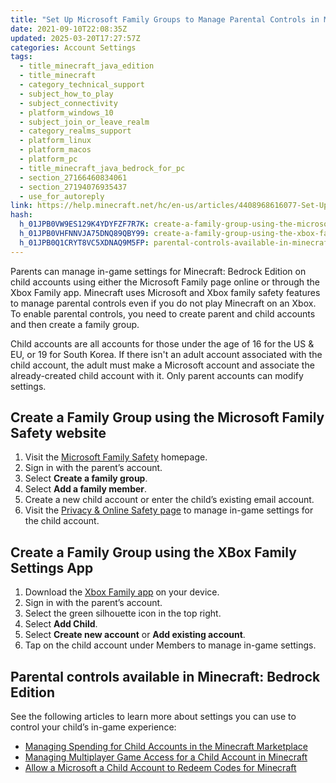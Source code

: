 ```yaml
---
title: "Set Up Microsoft Family Groups to Manage Parental Controls in Minecraft: Bedrock Edition"
date: 2021-09-10T22:08:35Z
updated: 2025-03-20T17:27:57Z
categories: Account Settings
tags:
  - title_minecraft_java_edition
  - title_minecraft
  - category_technical_support
  - subject_how_to_play
  - subject_connectivity
  - platform_windows_10
  - subject_join_or_leave_realm
  - category_realms_support
  - platform_linux
  - platform_macos
  - platform_pc
  - title_minecraft_java_bedrock_for_pc
  - section_27166460834061
  - section_27194076935437
  - use_for_autoreply
link: https://help.minecraft.net/hc/en-us/articles/4408968616077-Set-Up-Microsoft-Family-Groups-to-Manage-Parental-Controls-in-Minecraft-Bedrock-Edition
hash:
  h_01JPB0VW9ES129K4YDYFZF7R7K: create-a-family-group-using-the-microsoft-family-safety-website
  h_01JPB0VHFNNVJA75DNQ89QBY99: create-a-family-group-using-the-xbox-family-settings-app
  h_01JPB0Q1CRYT8VC5XDNAQ9M5FP: parental-controls-available-in-minecraft-bedrock-edition
---
```


Parents can manage in-game settings for Minecraft: Bedrock Edition on child accounts using either the Microsoft Family page online or through the Xbox Family app. Minecraft uses Microsoft and Xbox family safety features to manage parental controls even if you do not play Minecraft on an Xbox. To enable parental controls, you need to create parent and child accounts and then create a family group.

Child accounts are all accounts for those under the age of 16 for the US & EU, or 19 for South Korea. If there isn't an adult account associated with the child account, the adult must make a Microsoft account and associate the already-created child account with it. Only parent accounts can modify settings.

## Create a Family Group using the Microsoft Family Safety website

1.  Visit the [Microsoft Family Safety](https://account.microsoft.com/family/home) homepage.
2.  Sign in with the parent’s account.
3.  Select **Create a family group**.
4.  Select **Add a family member**.
5.  Create a new child account or enter the child’s existing email account.
6.  Visit the [Privacy & Online Safety page](https://account.xbox.com/en-us/settings) to manage in-game settings for the child account.

## Create a Family Group using the XBox Family Settings App

1.  Download the [Xbox Family app](https://www.xbox.com/en-US/apps/family-settings-app) on your device.
2.  Sign in with the parent’s account.
3.  Select the green silhouette icon in the top right.
4.  Select **Add Child**.
5.  Select **Create new account** or **Add existing account**.
6.  Tap on the child account under Members to manage in-game settings.

## Parental controls available in Minecraft: Bedrock Edition

See the following articles to learn more about settings you can use to control your child’s in-game experience:

- [Managing Spending for Child Accounts in the Minecraft Marketplace](../Buying-Marketplace-Content/Managing-Spending-for-Child-Accounts-in-Minecraft-Marketplace.md)
- [Managing Multiplayer Game Access for a Child Account in Minecraft](./Managing-Multiplayer-Game-Access-for-a-Child-Account-in-Minecraft.md)
- [Allow a Microsoft a Child Account to Redeem Codes for Minecraft](./How-to-Enable-a-Child-Account-to-Redeem-Codes-in-Minecraft.md)
